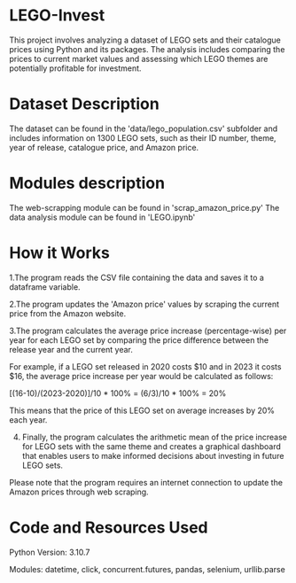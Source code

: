 # LEGO-Invest
 This project involves analyzing a dataset of LEGO sets and their catalogue prices using Python and its packages. The analysis includes comparing the prices to current market values and assessing which LEGO themes are potentially profitable for investment.

# Dataset Description
The dataset can be found in the 'data/lego_population.csv' subfolder and includes information on 1300 LEGO sets, such as their ID number, theme, year of release, catalogue price, and Amazon price.

# Modules description
The web-scrapping module can be found in 'scrap_amazon_price.py'
The data analysis module can be found in 'LEGO.ipynb'

# How it Works
1.The program reads the CSV file containing the data and saves it to a dataframe variable.

2.The program updates the 'Amazon price' values by scraping the current price from the Amazon website.

3.The program calculates the average price increase (percentage-wise) per year for each LEGO set by comparing the price difference between the release year and the current year. 

For example, if a LEGO set released in 2020 costs $10 and in 2023 it costs $16, the average price increase per year would be calculated as follows:

[(16-10)/(2023-2020)]/10 * 100% = (6/3)/10 * 100% = 20%

This means that the price of this LEGO set on average increases by 20% each year.

4. Finally, the program calculates the arithmetic mean of the price increase for LEGO sets with the same theme and creates a graphical dashboard that enables users to make informed decisions about investing in future LEGO sets.

Please note that the program requires an internet connection to update the Amazon prices through web scraping.

# Code and Resources Used
Python Version: 3.10.7

Modules: datetime, click, concurrent.futures, pandas, selenium, urllib.parse 
